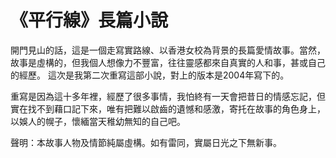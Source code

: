 # 《平行線》長篇小說

開門見山的話，這是一個走寫實路線、以香港女校為背景的長篇愛情故事。當然，故事是虛構的，但我個人想像力不豐富，往往靈感都來自真實的人和事，甚或自己的經歷。 這次是我第二次重寫這部小說，對上的版本是2004年寫下的。

重寫是因為這十多年裡，經歷了很多事情，我怕終有一天會把昔日的情感忘記，但實在找不到藉口記下來，唯有把難以啟齒的遺憾和感激，寄托在故事的角色身上，以娛人的幌子，懷緬當天稚幼無知的自己吧。

聲明：本故事人物及情節純屬虛構。如有雷同，實屬日光之下無新事。

